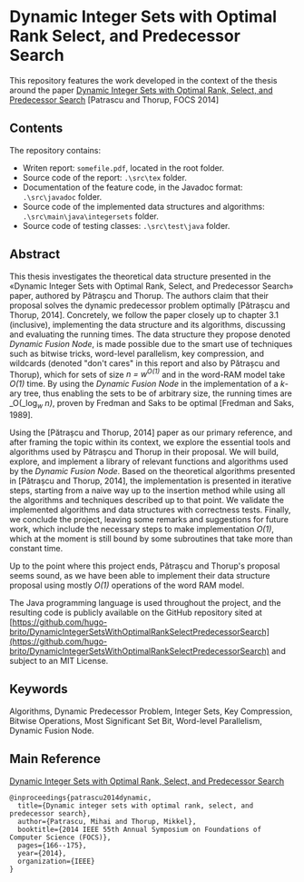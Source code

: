 Dynamic Integer Sets with Optimal Rank Select, and Predecessor Search
============
This repository features the work developed in the context of the thesis around the paper [Dynamic Integer Sets with Optimal Rank, Select, and Predecessor Search](https://arxiv.org/pdf/1408.3045) [Patrascu and Thorup, FOCS 2014]

## Contents
The repository contains:
- Writen report: ``somefile.pdf``, located in the root folder.
- Source code of the report: ``.\src\tex`` folder.
- Documentation of the feature code, in the Javadoc format: ``.\src\javadoc`` folder.
- Source code of the implemented data structures and algorithms: ``.\src\main\java\integersets`` folder.
- Source code of testing classes: ``.\src\test\java`` folder.

## Abstract
This thesis investigates the theoretical data structure presented in the «Dynamic Integer Sets with Optimal Rank, Select, and Predecessor Search» paper, authored by Pătrașcu and Thorup.
The authors claim that their proposal solves the dynamic predecessor problem optimally [Pătrașcu and Thorup, 2014].
Concretely, we follow the paper closely up to chapter 3.1 (inclusive), implementing the data structure and its algorithms, discussing and evaluating the running times.
The data structure they propose denoted _Dynamic Fusion Node_, is made possible due to the smart use of techniques such as bitwise tricks, word-level parallelism, key compression, and wildcards (denoted "don't cares" in this report and also by Pătrașcu and Thorup), which for sets of size _n = w<sup>O(1)</sup>_ and in the word-RAM model take _O(1)_ time.
By using the _Dynamic Fusion Node_ in the implementation of a _k_-ary tree, thus enabling the sets to be of arbitrary size, the running times are _O(_log<sub>_w_</sub> _n)_, proven by Fredman and Saks to be optimal [Fredman and Saks, 1989].

Using the [Pătrașcu and Thorup, 2014] paper as our primary reference, and after framing the topic within its context, we explore the essential tools and algorithms used by Pătrașcu and Thorup in their proposal.
We will build, explore, and implement a library of relevant functions and algorithms used by the _Dynamic Fusion Node_.
Based on the theoretical algorithms presented in [Pătrașcu and Thorup, 2014], the implementation is presented in iterative steps, starting from a naive way up to the insertion method while using all the algorithms and techniques described up to that point.
We validate the implemented algorithms and data structures with correctness tests.
Finally, we conclude the project, leaving some remarks and suggestions for future work, which include the necessary steps to make implementation _O(1)_, which at the moment is still bound by some subroutines that take more than constant time.

Up to the point where this project ends, Pătrașcu and Thorup's proposal seems sound, as we have been able to implement their data structure proposal using mostly _O(1)_ operations of the word RAM model.

The Java programming language is used throughout the project, and the resulting code is publicly available on the GitHub repository sited at [https://github.com/hugo-brito/DynamicIntegerSetsWithOptimalRankSelectPredecessorSearch](https://github.com/hugo-brito/DynamicIntegerSetsWithOptimalRankSelectPredecessorSearch) and subject to an MIT License.

## Keywords
Algorithms, Dynamic Predecessor Problem, Integer Sets, Key Compression, Bitwise Operations, Most Significant Set Bit, Word-level Parallelism, Dynamic Fusion Node.

## Main Reference
[Dynamic Integer Sets with Optimal Rank, Select, and Predecessor Search](https://arxiv.org/pdf/1408.3045)
```
@inproceedings{patrascu2014dynamic,
  title={Dynamic integer sets with optimal rank, select, and predecessor search},
  author={Patrascu, Mihai and Thorup, Mikkel},
  booktitle={2014 IEEE 55th Annual Symposium on Foundations of Computer Science (FOCS)},
  pages={166--175},
  year={2014},
  organization={IEEE}
}
```